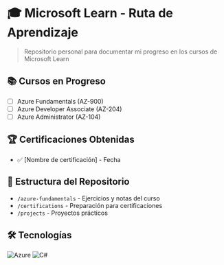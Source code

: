 # 🎓 Microsoft Learn - Ruta de Aprendizaje

> Repositorio personal para documentar mi progreso en los cursos de Microsoft Learn

## 📚 Cursos en Progreso
- [ ] Azure Fundamentals (AZ-900)
- [ ] Azure Developer Associate (AZ-204)
- [ ] Azure Administrator (AZ-104)

## 🏆 Certificaciones Obtenidas
- ✅ [Nombre de certificación] - Fecha

## 📂 Estructura del Repositorio
- `/azure-fundamentals` - Ejercicios y notas del curso
- `/certifications` - Preparación para certificaciones
- `/projects` - Proyectos prácticos

## 🛠️ Tecnologías
![Azure](https://img.shields.io/badge/Azure-0089D0?style=for-the-badge&logo=microsoft-azure&logoColor=white)
![C#](https://img.shields.io/badge/C%23-239120?style=for-the-badge&logo=c-sharp&logoColor=white)